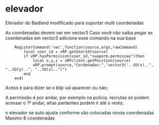 # elevador
Elevador do Badland modificado para suportar multi coordenadas 

As coordenadas devem ser em vector3 
Caso você não saiba pegar as coordenadas em vector3 adicione esse comando na sua base

        RegisterCommand('vec',function(source,args,rawCommand)
            local user_id = vRP.getUserId(source)
            if vRP.hasPermission(user_id,"suaperm.permissao")then
                local x,y,z = vRPclient.getPosition(source)
                vRP.prompt(source,"Cordenadas:",'vector3('..tD(x)..", "..tD(y)..", "..tD(z)..")")
            end
        end)
    
Acess é para dizer se o blip vai aparecer ou não;

A permissão é por andar, por exemplo na policia, recrutas só podem acessar o 1º andar, altas pantentes podem ir até o resto;

o elevador se auto ajusta conforme são colocadas novas coordenadas
Maximo 8 coordenadas
